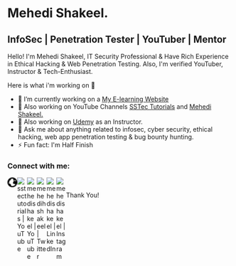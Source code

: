# Mehedi Shakeel. 
## InfoSec | Penetration Tester | YouTuber | Mentor
Hello! I'm Mehedi Shakeel, IT Security Professional & Have Rich Experience in Ethical Hacking & Web Penetration Testing. Also, I'm verified YouTuber, Instructor & Tech-Enthusiast. 

Here is what i'm working on 👋
- 🔭 I’m currently working on a [My E-learning Website](https://academy.mehedishakeel.com)
- 🔭 Also working on YouTube Channels [SSTec Tutorials](https://youtube.com/sstectutorials) and [Mehedi Shakeel.](https://youtube.com/mehedishakeel)
- 🔭 Also working on [Udemy](https://www.udemy.com/user/mehedishakeel/) as an Instructor.
- 💬 Ask me about anything related to infosec, cyber security, ethical hacking, web app penetration testing & bug bounty hunting.
- ⚡ Fun fact: I'm Half Finish

### Connect with me:

[<img align="left" alt="mehedishakeel.online" width="22px" src="https://raw.githubusercontent.com/iconic/open-iconic/master/svg/globe.svg" />](https://mehedishakeel.com)
[<img align="left" alt="sstectutorials | YouTube" width="22px" src="https://cdn.jsdelivr.net/npm/simple-icons@v3/icons/youtube.svg" />](https://youtube.com/sstectutorials)
[<img align="left" alt="mehedishakeel | YouTube" width="22px" src="https://cdn.jsdelivr.net/npm/simple-icons@v3/icons/youtube.svg" />](https://youtube.com/mehedishakeel)
[<img align="left" alt="mehedihshakeel | Twitter" width="22px" src="https://cdn.jsdelivr.net/npm/simple-icons@v3/icons/twitter.svg" />](https://twitter.com/mehedishakeel)
[<img align="left" alt="mehedishakeel | LinkedIn" width="22px" src="https://cdn.jsdelivr.net/npm/simple-icons@v3/icons/linkedin.svg" />](https://www.linkedin.com/in/mehedishakeel)
[<img align="left" alt="mehedishakeel | Instagram" width="22px" src="https://cdn.jsdelivr.net/npm/simple-icons@v3/icons/instagram.svg" />](http://instagram.com/mehedishakeel/)
<br>

Thank You!

